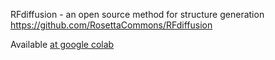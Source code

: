 RFdiffusion  - an open source method for structure generation
https://github.com/RosettaCommons/RFdiffusion

Available [at google colab](https://colab.research.google.com/github/sokrypton/ColabDesign/blob/v1.1.1/rf/examples/diffusion.ipynb)

